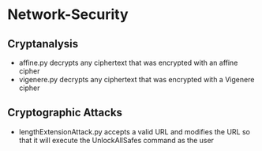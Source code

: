 # Network-Security

## Cryptanalysis

* affine.py decrypts any ciphertext that was encrypted with an affine cipher
* vigenere.py decrypts any ciphertext that was encrypted with a Vigenere cipher

## Cryptographic Attacks

* lengthExtensionAttack.py accepts a valid URL and modifies the URL so that it will execute the UnlockAllSafes command as the user
